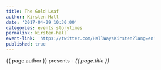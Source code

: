 ```yaml
---
title: The Gold Leaf
author: Kirsten Hall
date: '2017-04-29 10:30:00'
categories: events storytimes
permalink: kirsten-hall
event-link: 'https://twitter.com/HallWaysKirsten?lang=en'
published: true
---
```

{{ page.author }} presents - *{{ page.title }}*

